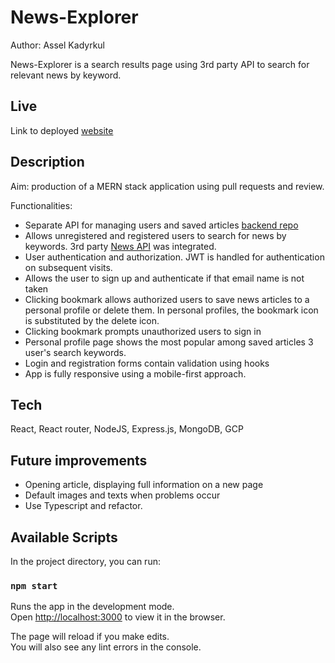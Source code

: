 # News-Explorer

Author: Assel Kadyrkul

News-Explorer is a search results page using 3rd party API to search for relevant news by keyword.


## Live

Link to deployed [website](https://news-search.students.nomoreparties.site/)

## Description
Aim: production of a MERN stack application using pull requests and review.

Functionalities:

- Separate API for managing users and saved articles [backend repo](https://github.com/aselyaa8/news-explorer-backend)
- Allows unregistered and registered users to search for news by keywords. 3rd party [News API](https://newsapi.org/) was integrated.
- User authentication and authorization. JWT is handled for authentication on subsequent visits.
- Allows the user to sign up and authenticate if that email name is not taken
- Clicking bookmark allows authorized users to save news articles to a personal profile or delete them. In personal profiles, the bookmark icon is substituted by the delete icon.
- Clicking bookmark prompts unauthorized users to sign in
- Personal profile page shows the most popular among saved articles 3 user's search keywords.
- Login and registration forms contain validation using hooks
- App is fully responsive using a mobile-first approach.


## Tech
React, React router, NodeJS, Express.js, MongoDB, GCP

## Future improvements
 - Opening article, displaying full information on a new page
- Default images and texts when problems occur
- Use Typescript and refactor.

## Available Scripts

In the project directory, you can run:

### `npm start`

Runs the app in the development mode.\
Open [http://localhost:3000](http://localhost:3000) to view it in the browser.

The page will reload if you make edits.\
You will also see any lint errors in the console.
